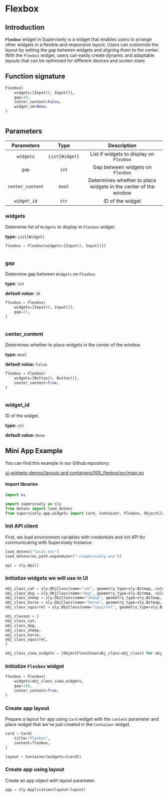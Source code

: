 # Flexbox

## Introduction

**`Flexbox`** widget in Supervisely is a widget that enables users to arrange other widgets in a flexible and responsive layout. Users can customize the layout by setting the gap between widgets and aligning them to the center. With the `Flexbox` widget, users can easily create dynamic and adaptable layouts that can be optimized for different devices and screen sizes

## Function signature

```python
Flexbox(
    widgets=[Input(), Input()],
    gap=10,
    center_content=False,
    widget_id=None,
)
```

<figure><img src="https://user-images.githubusercontent.com/79905215/223953933-2d096050-3449-4e68-9ac9-71e50248e454.png" alt=""><figcaption></figcaption></figure>

## Parameters

|    Parameters    |      Type      |                           Description                           |
| :--------------: | :------------: | :-------------------------------------------------------------: |
|     `widgets`    | `List[Widget]` |             List if widgets to display on `Flexbox`             |
|       `gap`      |      `int`     |                 Gap between widgets on `Flexbox`                |
| `center_content` |     `bool`     | Determines whether to place widgets in the center of the window |
|    `widget_id`   |      `str`     |                         ID of the widget                        |

### widgets

Determine list of `Widgets` to display in `Flexbox` widget.

**type:** `List[Widget]`

```python
flexbox = Flexbox(widgets=[Input(), Input()])
```

<figure><img src="https://user-images.githubusercontent.com/79905215/223953933-2d096050-3449-4e68-9ac9-71e50248e454.png" alt=""><figcaption></figcaption></figure>

### gap

Determine gap between `Widgets` on `Flexbox`.

**type:** `int`

**default value:** `10`

```python
flexbox = Flexbox(
    widgets=[Input(), Input()],
    gap=25,
)
```

<figure><img src="https://user-images.githubusercontent.com/79905215/223955398-37eedd00-a26e-4118-b566-3863ffa7a983.png" alt=""><figcaption></figcaption></figure>

### center\_content

Determines whether to place widgets in the center of the window.

**type:** `bool`

**default value:** `False`

```python
flexbox = Flexbox(
    widgets=[Button(), Button()],
    center_content=True,
)
```

<figure><img src="https://user-images.githubusercontent.com/79905215/223955717-e37d1d3c-b94d-4e92-a570-8cef5b1133f0.png" alt=""><figcaption></figcaption></figure>

### widget\_id

ID of the widget.

**type:** `str`

**default value:** `None`

## Mini App Example

You can find this example in our Github repository:

[ui-widgets-demos/layouts and containers/005\_flexbox/src/main.py](https://github.com/supervisely-ecosystem/ui-widgets-demos/blob/master/layouts%20and%20containers/005\_flexbox/src/main.py)

#### Import libraries

```python
import os

import supervisely as sly
from dotenv import load_dotenv
from supervisely.app.widgets import Card, Container, Flexbox, ObjectClassView
```

### Init API client

First, we load environment variables with credentials and init API for communicating with Supervisely Instance:

```python
load_dotenv("local.env")
load_dotenv(os.path.expanduser("~/supervisely.env"))

api = sly.Api()
```

### Initialize widgets we will use in UI

```python
obj_class_cat = sly.ObjClass(name="cat", geometry_type=sly.Bitmap, color=[255, 0, 0])
obj_class_dog = sly.ObjClass(name="dog", geometry_type=sly.Bitmap, color=[0, 255, 0])
obj_class_sheep = sly.ObjClass(name="sheep", geometry_type=sly.Bitmap, color=[0, 0, 255])
obj_class_horse = sly.ObjClass(name="horse", geometry_type=sly.Bitmap, color=[255, 255, 0])
obj_class_squirrel = sly.ObjClass(name="squirrel", geometry_type=sly.Bitmap, color=[255, 0, 255])

obj_classes = [
obj_class_cat,
obj_class_dog,
obj_class_sheep,
obj_class_horse,
obj_class_squirrel,
]

obj_class_view_widgets = [ObjectClassView(obj_class=obj_class) for obj_class in obj_classes]
```

### Initialize `Flexbox` widget

```python
flexbox = Flexbox(
    widgets=obj_class_view_widgets,
    gap=100,
    center_content=True,
)
```

### Create app layout

Prepare a layout for app using `Card` widget with the `content` parameter and place widget that we've just created in the `Container` widget.

```python
card = Card(
    title="Flexbox",
    content=flexbox,
)

layout = Container(widgets=[card])
```

### Create app using layout

Create an app object with layout parameter.

```python
app = sly.Application(layout=layout)
```

<figure><img src="https://user-images.githubusercontent.com/120389559/218082231-76e037ec-095f-42f9-8f89-e387aed00360.png" alt=""><figcaption></figcaption></figure>
